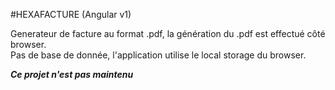 #HEXAFACTURE (Angular v1)

  
Generateur de facture au format .pdf, la génération du .pdf  est effectué côté browser.  
Pas de base de donnée, l'application utilise  le local storage du browser.
  
***Ce projet n'est pas maintenu***
